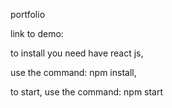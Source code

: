 portfolio

link to demo: 

to install you need have react js,

use the command: npm install,

to start, use the command: npm start

